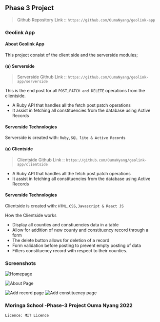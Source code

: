 ## Phase 3  Project ##
 > Github Repository Link :: ```https://github.com/OumaNyang/geolink-app```
### Geolink App
#### About Geolink App ####
This project consist of the client side and the serverside modules;
#### (a) Serverside 
  > Serverside Github Link :: ```https://github.com/OumaNyang/geolink-app/serverside```
  
This is the end post for all ``POST,PATCH and DELETE``  operations from the clientside.
* A Ruby API that handles all the  fetch post patch operations 
* It assist in fetching all constituencies  from the database using Active  Records

#### Serverside Technologies
Serverside  is created with:
```Ruby,SQL lite & Active Records``` 

#### (a) Clientside 
 > Clientside  Github Link :: ```https://github.com/OumaNyang/geolink-app/clientside```
* A Ruby API that handles all the  fetch post patch operations 
* It assist in fetching all constituencies  from the database using Active  Records

#### Serverside Technologies
Clientside  is created with:
```HTML,CSS,Javascript & React JS```

How the Clientside works 
* Display all counties and constiuencies data in  a table
* Allow for addition of new county  and constituency record through a form
* The delete button allows for deletion of a record
* Form validation before posting to prevent empty posting of data
* Filters constituency record with respect to their counties.

</hr>
      
### Screenshots ###

![Homepage](images/homepage.PNG "Homepage")

![About Page](images/about-page.PNG "About page")

![Add record page](images/add-county.PNG "Add County page")
![Add constituency page](images/add-constituency.PNG "Add constituency page")

### Moringa School -Phase-3 Project Ouma Nyang 2022
```Licence: MIT Licence ```
  

